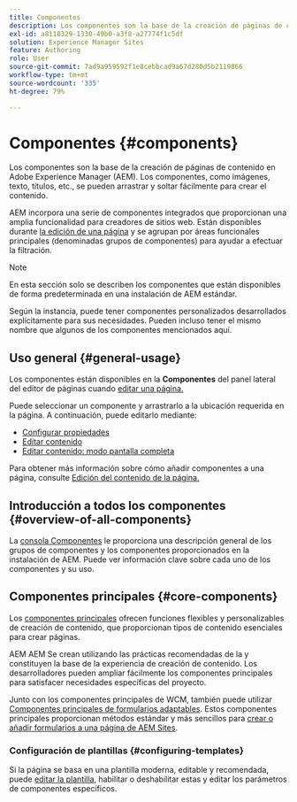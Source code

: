 ```yaml
---
title: Componentes
description: Los componentes son la base de la creación de páginas de contenido en AEM.
exl-id: a8118329-1330-49b0-a3f8-a27774f1c5df
solution: Experience Manager Sites
feature: Authoring
role: User
source-git-commit: 7ad9a959592f1e8cebbcad9a67d280d5b2119866
workflow-type: tm+mt
source-wordcount: '335'
ht-degree: 79%

---
```


# Componentes {#components}

Los componentes son la base de la creación de páginas de contenido en Adobe Experience Manager (AEM). Los componentes, como imágenes, texto, títulos, etc., se pueden arrastrar y soltar fácilmente para crear el contenido.

AEM incorpora una serie de componentes integrados que proporcionan una amplia funcionalidad para creadores de sitios web. Están disponibles durante [la edición de una página](/help/sites-cloud/authoring/page-editor/edit-content.md) y se agrupan por áreas funcionales principales (denominadas grupos de componentes) para ayudar a efectuar la filtración.

>[!NOTE]
>
>En esta sección solo se describen los componentes que están disponibles de forma predeterminada en una instalación de AEM estándar.
>
>Según la instancia, puede tener componentes personalizados desarrollados explícitamente para sus necesidades. Pueden incluso tener el mismo nombre que algunos de los componentes mencionados aquí.

## Uso general   {#general-usage}

Los componentes están disponibles en la **Componentes** del panel lateral del editor de páginas cuando [editar una página.](/help/sites-cloud/authoring/page-editor/edit-content.md)

Puede seleccionar un componente y arrastrarlo a la ubicación requerida en la página. A continuación, puede editarlo mediante:

* [Configurar propiedades](/help/sites-cloud/authoring/sites-console/page-properties.md)
* [Editar contenido](/help/sites-cloud/authoring/page-editor/edit-content.md)
* [Editar contenido: modo pantalla completa](/help/sites-cloud/authoring/page-editor/edit-content.md#edit-content-full-screen-mode)

Para obtener más información sobre cómo añadir componentes a una página, consulte [Edición del contenido de la página.](/help/sites-cloud/authoring/page-editor/edit-content.md)

## Introducción a todos los componentes {#overview-of-all-components}

La [consola Componentes](/help/sites-cloud/authoring/components-console.md) le proporciona una descripción general de los grupos de componentes y los componentes proporcionados en la instalación de AEM. Puede ver información clave sobre cada uno de los componentes y su uso.

## Componentes principales  {#core-components}

Los [componentes principales](https://experienceleague.adobe.com/docs/experience-manager-core-components/using/introduction.html?lang=es) ofrecen funciones flexibles y personalizables de creación de contenido, que proporcionan tipos de contenido esenciales para crear páginas.

AEM AEM Se crean utilizando las prácticas recomendadas de la y constituyen la base de la experiencia de creación de contenido. Los desarrolladores pueden ampliar fácilmente los componentes principales para satisfacer necesidades específicas del proyecto.

Junto con los componentes principales de WCM, también puede utilizar [Componentes principales de formularios adaptables](https://experienceleague.adobe.com/docs/experience-manager-core-components/using/adaptive-forms/introduction.html?lang=es#features). Estos componentes principales proporcionan métodos estándar y más sencillos para [crear o añadir formularios a una página de AEM Sites](/help/forms/create-or-add-an-adaptive-form-to-aem-sites-page.md).

### Configuración de plantillas {#configuring-templates}

Si la página se basa en una plantilla moderna, editable y recomendada, puede [editar la plantilla](/help/sites-cloud/authoring/sites-console/templates.md), habilitar o deshabilitar estas y editar los parámetros de componentes específicos.
